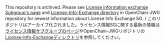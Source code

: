 This repository is archived. Please see [License information exchange Subgroup's page](https://openchain-project.github.io/OpenChain-JWG/subgroups/licensing/) and [License-Info-Exchange directory](https://github.com/OpenChain-Project/OpenChain-JWG/tree/master/License-Info-Exchange) in OpenChain-JWG repository for newest information about License Info Exchange SG. / このリポジトリはアーカイブ化されました。ライセンス情報SGに関する最新の情報は[ライセンス情報サブグループのページ](https://openchain-project.github.io/OpenChain-JWG/subgroups/licensing/)やOpenChain-JWGリポジトリの[License-Info-Exchangeディレクトリ](https://github.com/OpenChain-Project/OpenChain-JWG/tree/master/License-Info-Exchange)を参照してください。
